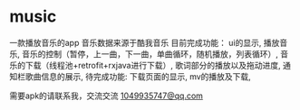 # music
一款播放音乐的app  音乐数据来源于酷我音乐
目前完成功能：
ui的显示,
播放音乐,
音乐的控制（暂停，上一曲，下一曲，单曲循环，随机播放，列表循环）,
音乐的下载（线程池+retrofit+rxjava进行下载）,
歌词部分的播放以及拖动进度,
通知栏歌曲信息的展示,
待完成功能:
下载页面的显示,
mv的播放及下载,


需要apk的请联系我，交流交流 1049935747@qq.com
